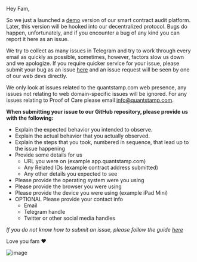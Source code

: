 Hey Fam,

So we just a launched a [demo](https://app.quantstamp.com) version of our smart contract audit platform. Later, this version will be hooked into our decentralized protocol. Bugs do happen, unfortunately, and if you encounter a bug of any kind you can report it here as an issue.

We try to collect as many issues in Telegram and try to work through every email as quickly as possible, sometimes, however, factors slow us down and we apologize. If you require quicker service for your issue, please submit your bug as an issue [here](https://github.com/quantstamp/quantstamp_support/issues/new) and an issue request will be seen by one of our web devs directly.

We only look at issues related to the quantstamp.com web presence, any issues not relating to web domain-specific issues will be ignored. For any issues relating to Proof of Care please email info@quantstamp.com.

**When submitting your issue to our GitHub repository, please provide us with the following:**

- Explain the expected behavior you intended to observe.
- Explain the actual behavior that you actually observed.
- Explain the steps that you took, numbered in sequence, that lead up to the issue happening
- Provide some details for us
  -  URL you were on (example app.quantstamp.com)
  -  Any Related IDs (example contract address submitted)
  -  Any other details you expected to see
- Please provide the operating system were you using
- Please provide the browser you were using
- Please provide the device you were using (example iPad Mini)
- OPTIONAL Please provide your contact info
  -  Email
  -  Telegram handle
  -  Twitter or other social media handles

_If you do not know how to submit an issue, please follow the guide [here](https://help.github.com/articles/creating-an-issue/)_ 

Love you fam ❤️ 

![image](https://user-images.githubusercontent.com/5182060/37628204-bbaafb02-2b95-11e8-98f1-274d57172e83.png)



